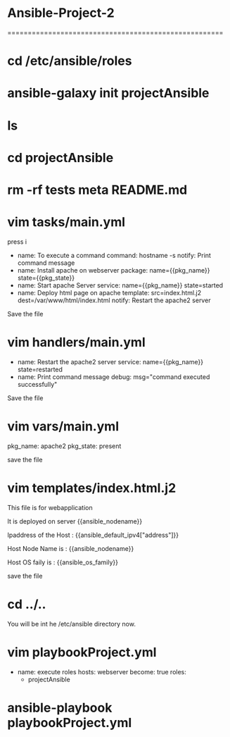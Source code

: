 # Ansible-Project-2

=====================================================

# cd /etc/ansible/roles

# ansible-galaxy init projectAnsible

# ls

# cd projectAnsible

# rm -rf  tests meta README.md

# vim tasks/main.yml

press i

  - name: To execute a command
    command: hostname -s
    notify: Print command message
  - name: Install apache on webserver
    package: name={{pkg_name}} state={{pkg_state}}
  - name: Start apache Server
    service: name={{pkg_name}} state=started
  - name: Deploy html page on apache
    template: src=index.html.j2 dest=/var/www/html/index.html
    notify: Restart the apache2 server

Save the file

# vim handlers/main.yml

  - name: Restart the apache2 server
    service: name={{pkg_name}} state=restarted
  - name: Print command message
    debug: msg="command executed successfully"


Save the file

# vim vars/main.yml
pkg_name: apache2
pkg_state: present

save the file

# vim templates/index.html.j2

This file is for webapplication

It is deployed on server {{ansible_nodename}}

Ipaddress of the Host : {{ansible_default_ipv4["address"]}}

Host Node Name is : {{ansible_nodename}}

Host OS faily is : {{ansible_os_family}}



save the file

# cd ../..

You will be int he /etc/ansible directory now.

# vim playbookProject.yml


- name: execute roles
  hosts: webserver
  become: true
  roles:
   - projectAnsible



# ansible-playbook playbookProject.yml

